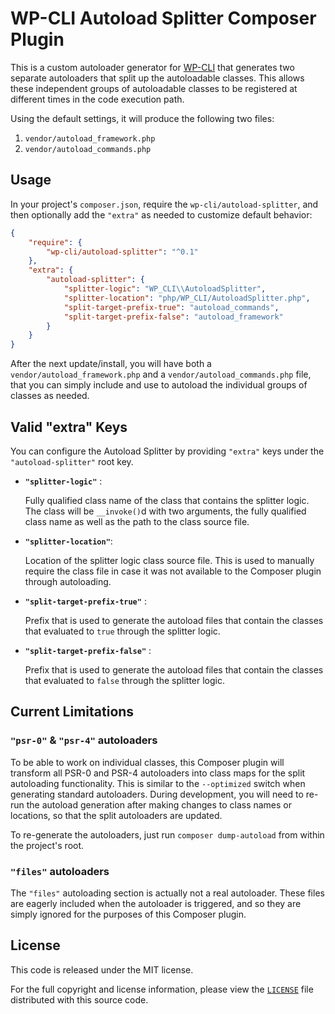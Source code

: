 WP-CLI Autoload Splitter Composer Plugin
=======================================

This is a custom autoloader generator for [WP-CLI](https://wp-cli.org) that generates two separate autoloaders that split up the autoloadable classes. This allows these independent groups of autoloadable classes to be registered at different times in the code execution path.

Using the default settings, it will produce the following two files:

1. `vendor/autoload_framework.php`
2. `vendor/autoload_commands.php`

Usage
-----

In your project's `composer.json`, require the `wp-cli/autoload-splitter`, and then optionally add the `"extra"` as needed to customize default behavior:

```json
{
    "require": {
        "wp-cli/autoload-splitter": "^0.1"
    },
    "extra": {
        "autoload-splitter": {
            "splitter-logic": "WP_CLI\\AutoloadSplitter",
            "splitter-location": "php/WP_CLI/AutoloadSplitter.php",
            "split-target-prefix-true": "autoload_commands",
            "split-target-prefix-false": "autoload_framework"
        }
    }
}
```

After the next update/install, you will have both a `vendor/autoload_framework.php` and a `vendor/autoload_commands.php` file, that you can simply include and use to autoload the individual groups of classes as needed.

Valid "extra" Keys
------------------

You can configure the Autoload Splitter by providing `"extra"` keys under the `"autoload-splitter"` root key.

* __`"splitter-logic"`__ :

    Fully qualified class name of the class that contains the splitter logic.
    The class will be `__invoke()`d with two arguments, the fully qualified class name as well as the path to the class source file.

* __`"splitter-location"`__:

    Location of the splitter logic class source file. This is used to manually require the class file in case it was not available to the Composer plugin through autoloading.

* __`"split-target-prefix-true"`__ :

    Prefix that is used to generate the autoload files that contain the classes that evaluated to `true` through the splitter logic.

* __`"split-target-prefix-false"`__ :

    Prefix that is used to generate the autoload files that contain the classes that evaluated to `false` through the splitter logic.

Current Limitations
-------------------

### `"psr-0"` & `"psr-4"` autoloaders

To be able to work on individual classes, this Composer plugin will transform all PSR-0 and PSR-4 autoloaders into class maps for the split autoloading functionality. This is similar to the `--optimized` switch when generating standard autoloaders. During development, you will need to re-run the autoload generation after making changes to class names or locations, so that the split autoloaders are updated.

To re-generate the autoloaders, just run `composer dump-autoload` from within the project's root.

### `"files"` autoloaders

The `"files"` autoloading section is actually not a real autoloader. These files are eagerly included when the autoloader is triggered, and so they are simply ignored for the purposes of this Composer plugin.

License
-------

This code is released under the MIT license.

For the full copyright and license information, please view the [`LICENSE`](LICENSE) file distributed with this source code.
